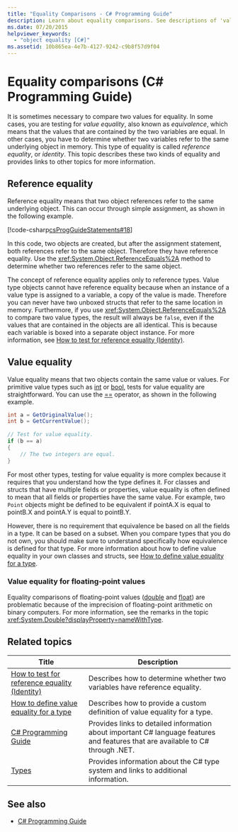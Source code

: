 ```yaml
---
title: "Equality Comparisons - C# Programming Guide"
description: Learn about equality comparisons. See descriptions of 'value equality' and 'reference equality', and view additional resources.
ms.date: 07/20/2015
helpviewer_keywords: 
  - "object equality [C#]"
ms.assetid: 10b865ea-4e7b-4127-9242-c9b8f57d9f04
---
```

# Equality comparisons (C# Programming Guide)

It is sometimes necessary to compare two values for equality. In some cases, you are testing for *value equality*, also known as *equivalence*, which means that the values that are contained by the two variables are equal. In other cases, you have to determine whether two variables refer to the same underlying object in memory. This type of equality is called *reference equality*, or *identity*. This topic describes these two kinds of equality and provides links to other topics for more information.  
  
## Reference equality

 Reference equality means that two object references refer to the same underlying object. This can occur through simple assignment, as shown in the following example.  
  
 [!code-csharp[csProgGuideStatements#18](~/samples/snippets/csharp/VS_Snippets_VBCSharp/csProgGuideStatements/CS/Statements.cs#18)]  
  
 In this code, two objects are created, but after the assignment statement, both references refer to the same object. Therefore they have reference equality. Use the <xref:System.Object.ReferenceEquals%2A> method to determine whether two references refer to the same object.  
  
The concept of reference equality applies only to reference types. Value type objects cannot have reference equality because when an instance of a value type is assigned to a variable, a copy of the value is made. Therefore you can never have two unboxed structs that refer to the same location in memory. Furthermore, if you use <xref:System.Object.ReferenceEquals%2A> to compare two value types, the result will always be `false`, even if the values that are contained in the objects are all identical. This is because each variable is boxed into a separate object instance. For more information, see [How to test for reference equality (Identity)](./how-to-test-for-reference-equality-identity.md).

## Value equality

 Value equality means that two objects contain the same value or values. For primitive value types such as [int](../../language-reference/builtin-types/integral-numeric-types.md) or [bool](../../language-reference/builtin-types/bool.md), tests for value equality are straightforward. You can use the [==](../../language-reference/operators/equality-operators.md#equality-operator-) operator, as shown in the following example.  
  
```csharp  
int a = GetOriginalValue();  
int b = GetCurrentValue();  
  
// Test for value equality.
if (b == a)
{  
    // The two integers are equal.  
}  
```  
  
 For most other types, testing for value equality is more complex because it requires that you understand how the type defines it. For classes and structs that have multiple fields or properties, value equality is often defined to mean that all fields or properties have the same value. For example, two `Point` objects might be defined to be equivalent if pointA.X is equal to pointB.X and pointA.Y is equal to pointB.Y.  
  
However, there is no requirement that equivalence be based on all the fields in a type. It can be based on a subset. When you compare types that you do not own, you should make sure to understand specifically how equivalence is defined for that type. For more information about how to define value equality in your own classes and structs, see [How to define value equality for a type](./how-to-define-value-equality-for-a-type.md).
  
### Value equality for floating-point values

 Equality comparisons of floating-point values ([double](../../language-reference/builtin-types/floating-point-numeric-types.md) and [float](../../language-reference/builtin-types/floating-point-numeric-types.md)) are problematic because of the imprecision of floating-point arithmetic on binary computers. For more information, see the remarks in the topic <xref:System.Double?displayProperty=nameWithType>.  
  
## Related topics  
  
|Title|Description|  
|-----------|-----------------|  
|[How to test for reference equality (Identity)](./how-to-test-for-reference-equality-identity.md)|Describes how to determine whether two variables have reference equality.|  
|[How to define value equality for a type](./how-to-define-value-equality-for-a-type.md)|Describes how to provide a custom definition of value equality for a type.|  
|[C# Programming Guide](../index.md)|Provides links to detailed information about important C# language features and features that are available to C# through .NET.|  
|[Types](../types/index.md)|Provides information about the C# type system and links to additional information.|  
  
## See also

- [C# Programming Guide](../index.md)
